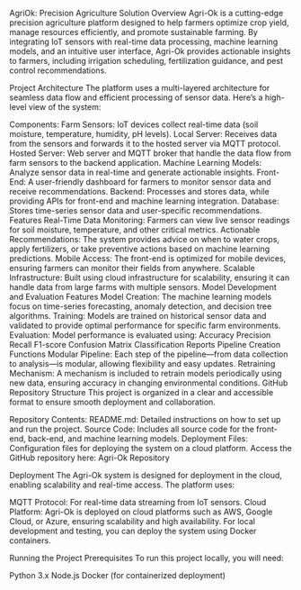 
AgriOk: Precision Agriculture Solution
Overview
Agri-Ok is a cutting-edge precision agriculture platform designed to help farmers optimize crop yield, manage resources efficiently, and promote sustainable farming. By integrating IoT sensors with real-time data processing, machine learning models, and an intuitive user interface, Agri-Ok provides actionable insights to farmers, including irrigation scheduling, fertilization guidance, and pest control recommendations.

Project Architecture
The platform uses a multi-layered architecture for seamless data flow and efficient processing of sensor data. Here’s a high-level view of the system:

Components:
Farm Sensors: IoT devices collect real-time data (soil moisture, temperature, humidity, pH levels).
Local Server: Receives data from the sensors and forwards it to the hosted server via MQTT protocol.
Hosted Server: Web server and MQTT broker that handle the data flow from farm sensors to the backend application.
Machine Learning Models: Analyze sensor data in real-time and generate actionable insights.
Front-End: A user-friendly dashboard for farmers to monitor sensor data and receive recommendations.
Backend: Processes and stores data, while providing APIs for front-end and machine learning integration.
Database: Stores time-series sensor data and user-specific recommendations.
Features
Real-Time Data Monitoring: Farmers can view live sensor readings for soil moisture, temperature, and other critical metrics.
Actionable Recommendations: The system provides advice on when to water crops, apply fertilizers, or take preventive actions based on machine learning predictions.
Mobile Access: The front-end is optimized for mobile devices, ensuring farmers can monitor their fields from anywhere.
Scalable Infrastructure: Built using cloud infrastructure for scalability, ensuring it can handle data from large farms with multiple sensors.
Model Development and Evaluation
Features
Model Creation: The machine learning models focus on time-series forecasting, anomaly detection, and decision tree algorithms.
Training: Models are trained on historical sensor data and validated to provide optimal performance for specific farm environments.
Evaluation: Model performance is evaluated using:
Accuracy
Precision
Recall
F1-score
Confusion Matrix
Classification Reports
Pipeline Creation
Functions
Modular Pipeline: Each step of the pipeline—from data collection to analysis—is modular, allowing flexibility and easy updates.
Retraining Mechanism: A mechanism is included to retrain models periodically using new data, ensuring accuracy in changing environmental conditions.
GitHub Repository Structure
This project is organized in a clear and accessible format to ensure smooth deployment and collaboration.

Repository Contents:
README.md: Detailed instructions on how to set up and run the project.
Source Code: Includes all source code for the front-end, back-end, and machine learning models.
Deployment Files: Configuration files for deploying the system on a cloud platform.
Access the GitHub repository here:
Agri-Ok Repository

Deployment
The Agri-Ok system is designed for deployment in the cloud, enabling scalability and real-time access. The platform uses:

MQTT Protocol: For real-time data streaming from IoT sensors.
Cloud Platform: Agri-Ok is deployed on cloud platforms such as AWS, Google Cloud, or Azure, ensuring scalability and high availability.
For local development and testing, you can deploy the system using Docker containers.

Running the Project
Prerequisites
To run this project locally, you will need:

Python 3.x
Node.js
Docker (for containerized deployment)
